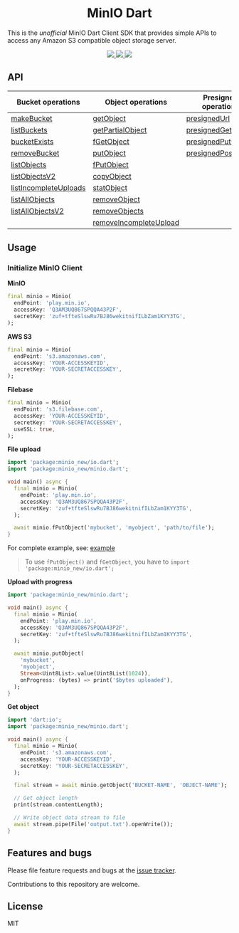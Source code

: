 <p align="center">
  <h1 align="center">MinIO Dart</h1>
</p>

This is the _unofficial_ MinIO Dart Client SDK that provides simple APIs to access any Amazon S3 compatible object storage server.

<p align="center">
  <a href="https://github.com/xtyxtyx/minio-dart/actions/workflows/dart.yml">
    <img src="https://github.com/xtyxtyx/minio-dart/workflows/Dart/badge.svg">
  </a>
  <a href="https://pub.dev/packages/minio">
    <img src="https://img.shields.io/pub/v/minio">
  </a>
  <a href="https://ko-fi.com/F1F61K6BL">
    <img src="https://img.shields.io/badge/Buy%20Me%20a%20Coffee-F16061?style=flat&logo=buy-me-a-coffee&logoColor=white&labelColor=555555">
  </a>
</p>


## API

| Bucket operations       | Object operations        | Presigned operations  | Bucket Policy & Notification operations |
| ----------------------- | ------------------------ | --------------------- | --------------------------------------- |
| [makeBucket]            | [getObject]              | [presignedUrl]        | [getBucketNotification]                 |
| [listBuckets]           | [getPartialObject]       | [presignedGetObject]  | [setBucketNotification]                 |
| [bucketExists]          | [fGetObject]             | [presignedPutObject]  | [removeAllBucketNotification]           |
| [removeBucket]          | [putObject]              | [presignedPostPolicy] | [listenBucketNotification]              |
| [listObjects]           | [fPutObject]             |                       | [getBucketPolicy]                       |
| [listObjectsV2]         | [copyObject]             |                       | [setBucketPolicy]                       |
| [listIncompleteUploads] | [statObject]             |                       |                                         |
| [listAllObjects]        | [removeObject]           |                       |                                         |
| [listAllObjectsV2]      | [removeObjects]          |                       |                                         |
|                         | [removeIncompleteUpload] |                       |                                         |


## Usage

### Initialize MinIO Client

**MinIO**

```dart
final minio = Minio(
  endPoint: 'play.min.io',
  accessKey: 'Q3AM3UQ867SPQQA43P2F',
  secretKey: 'zuf+tfteSlswRu7BJ86wekitnifILbZam1KYY3TG',
);
```

**AWS S3**

```dart
final minio = Minio(
  endPoint: 's3.amazonaws.com',
  accessKey: 'YOUR-ACCESSKEYID',
  secretKey: 'YOUR-SECRETACCESSKEY',
);
```

**Filebase**

```dart
final minio = Minio(
  endPoint: 's3.filebase.com',
  accessKey: 'YOUR-ACCESSKEYID',
  secretKey: 'YOUR-SECRETACCESSKEY',
  useSSL: true,
);
```

**File upload**
```dart
import 'package:minio_new/io.dart';
import 'package:minio_new/minio.dart';

void main() async {
  final minio = Minio(
    endPoint: 'play.min.io',
    accessKey: 'Q3AM3UQ867SPQQA43P2F',
    secretKey: 'zuf+tfteSlswRu7BJ86wekitnifILbZam1KYY3TG',
  );

  await minio.fPutObject('mybucket', 'myobject', 'path/to/file');
}
```

For complete example, see: [example]

> To use `fPutObject()` and `fGetObject`, you have to `import 'package:minio_new/io.dart';`

**Upload with progress**
```dart
import 'package:minio_new/minio.dart';

void main() async {
  final minio = Minio(
    endPoint: 'play.min.io',
    accessKey: 'Q3AM3UQ867SPQQA43P2F',
    secretKey: 'zuf+tfteSlswRu7BJ86wekitnifILbZam1KYY3TG',
  );

  await minio.putObject(
    'mybucket', 
    'myobject', 
    Stream<Uint8List>.value(Uint8List(1024)),
    onProgress: (bytes) => print('$bytes uploaded'),
  );
}
```

**Get object**

```dart
import 'dart:io';
import 'package:minio_new/minio.dart';

void main() async {
  final minio = Minio(
    endPoint: 's3.amazonaws.com',
    accessKey: 'YOUR-ACCESSKEYID',
    secretKey: 'YOUR-SECRETACCESSKEY',
  );

  final stream = await minio.getObject('BUCKET-NAME', 'OBJECT-NAME');

  // Get object length
  print(stream.contentLength);

  // Write object data stream to file
  await stream.pipe(File('output.txt').openWrite());
}
```

## Features and bugs

Please file feature requests and bugs at the [issue tracker][tracker].

Contributions to this repository are welcome.

## License

MIT

[tracker]: https://github.com/xtyxtyx/minio-dart/issues
[example]: https://pub.dev/packages/minio#-example-tab-
[link text itself]: http://www.reddit.com

[makeBucket]: https://pub.dev/documentation/minio/latest/minio/Minio/makeBucket.html
[listBuckets]: https://pub.dev/documentation/minio/latest/minio/Minio/listBuckets.html
[bucketExists]: https://pub.dev/documentation/minio/latest/minio/Minio/bucketExists.html
[removeBucket]: https://pub.dev/documentation/minio/latest/minio/Minio/removeBucket.html
[listObjects]: https://pub.dev/documentation/minio/latest/minio/Minio/listObjects.html
[listObjectsV2]: https://pub.dev/documentation/minio/latest/minio/Minio/listObjectsV2.html
[listIncompleteUploads]: https://pub.dev/documentation/minio/latest/minio/Minio/listIncompleteUploads.html
[listAllObjects]: https://pub.dev/documentation/minio/latest/minio/Minio/listAllObjects.html
[listAllObjectsV2]: https://pub.dev/documentation/minio/latest/minio/Minio/listAllObjectsV2.html

[getObject]: https://pub.dev/documentation/minio/latest/minio/Minio/getObject.html
[getPartialObject]: https://pub.dev/documentation/minio/latest/minio/Minio/getPartialObject.html
[putObject]: https://pub.dev/documentation/minio/latest/minio/Minio/putObject.html
[copyObject]: https://pub.dev/documentation/minio/latest/minio/Minio/copyObject.html
[statObject]: https://pub.dev/documentation/minio/latest/minio/Minio/statObject.html
[removeObject]: https://pub.dev/documentation/minio/latest/minio/Minio/removeObject.html
[removeObjects]: https://pub.dev/documentation/minio/latest/minio/Minio/removeObjects.html
[removeIncompleteUpload]: https://pub.dev/documentation/minio/latest/minio/Minio/removeIncompleteUpload.html

[fGetObject]: https://pub.dev/documentation/minio/latest/io/MinioX/fGetObject.html
[fPutObject]: https://pub.dev/documentation/minio/latest/io/MinioX/fPutObject.html

[presignedUrl]: https://pub.dev/documentation/minio/latest/minio/Minio/presignedUrl.html
[presignedGetObject]: https://pub.dev/documentation/minio/latest/minio/Minio/presignedGetObject.html
[presignedPutObject]: https://pub.dev/documentation/minio/latest/minio/Minio/presignedPutObject.html
[presignedPostPolicy]: https://pub.dev/documentation/minio/latest/minio/Minio/presignedPostPolicy.html

[getBucketNotification]: https://pub.dev/documentation/minio/latest/minio/Minio/getBucketNotification.html
[setBucketNotification]: https://pub.dev/documentation/minio/latest/minio/Minio/setBucketNotification.html
[removeAllBucketNotification]: https://pub.dev/documentation/minio/latest/minio/Minio/removeAllBucketNotification.html
[listenBucketNotification]: https://pub.dev/documentation/minio/latest/minio/Minio/listenBucketNotification.html

[getBucketPolicy]: https://pub.dev/documentation/minio/latest/minio/Minio/getBucketPolicy.html
[setBucketPolicy]: https://pub.dev/documentation/minio/latest/minio/Minio/setBucketPolicy.html
